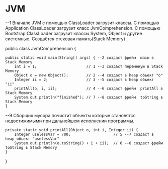 # JVM

--1 Вначале JVM с помощью ClassLoader загрузит классы. С помощью Application ClassLoader загрузит класс JvmComprehension.
С помощью Bootstrap ClassLoader загрузит классы System, Object и другие системные. Создаётся стековая память(Stack Memory) .


public class JvmComprehension {

    public static void main(String[] args) { --2 создаст фрейм  main в Stack Memory
        int i = 1;                      // 1 --3 создаст переменую в Stack Memory
        Object o = new Object();        // 2 --4 создаст в heap объект "o"
        Integer ii = 2;                 // 3 --5 создаст в heap объект "ii"
        printAll(o, i, ii);             // 4 --6 создаст фрейм  printAll в Stack Memory
        System.out.println("finished"); // 7 --8 создаст фрейм  toString в Stack Memory
    }
--9 Сборщик мусора почистит объекты которые становятся недостижимыми при дальнейшем исполнении программы.  


    private static void printAll(Object o, int i, Integer ii) {
        Integer uselessVar = 700;                   // 5 --7 создаст в heap объект "uselessVar"
        System.out.println(o.toString() + i + ii);  // 6 --8 создаст фрейм  toString в Stack Memory
    }
}
